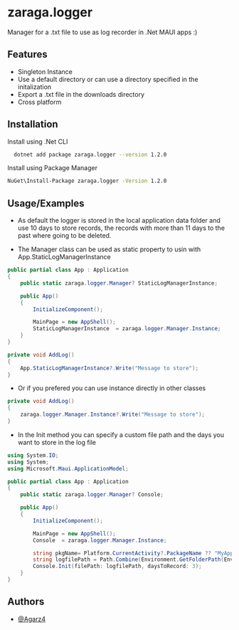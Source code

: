 
# zaraga.logger

Manager for a .txt file to use as log recorder in .Net MAUI apps :)




## Features

- Singleton Instance
- Use a default directory or can use a directory specified in the initalization
- Export a .txt file in the downloads directory
- Cross platform


## Installation

Install using .Net CLI

```bash
  dotnet add package zaraga.logger --version 1.2.0
```

Install using Package Manager
```bash
NuGet\Install-Package zaraga.logger -Version 1.2.0
```
## Usage/Examples
- As default the logger is stored in the local application data folder and use 10 days to store records, the records with more than 11 days to the past where going to be deleted. 

- The Manager class can be used as static property to usin with App.StaticLogManagerInstance
```c#
public partial class App : Application
{
	public static zaraga.logger.Manager? StaticLogManagerInstance;

	public App()
	{
		InitializeComponent();

		MainPage = new AppShell();
		StaticLogManagerInstance  = zaraga.logger.Manager.Instance;
	}
}
```

```c#
private void AddLog()
{
    App.StaticLogManagerInstance?.Write("Message to store");
}
```

- Or if you prefered you can use instance directly in other classes
```c#
private void AddLog()
{
    zaraga.logger.Manager.Instance?.Write("Message to store");
}
```

- In the Init method you can specify a custom file path and the days you want to store in the log file
```c#
using System.IO;
using System;
using Microsoft.Maui.ApplicationModel;

public partial class App : Application
{
	public static zaraga.logger.Manager? Console;

	public App()
	{
		InitializeComponent();

		MainPage = new AppShell();
		Console  = zaraga.logger.Manager.Instance;

		string pkgName= Platform.CurrentActivity?.PackageName ?? "MyAppName";
        string logfilePath = Path.Combine(Environment.GetFolderPath(Environment.SpecialFolder.LocalApplicationData), $"{pkgName}.txt");
        Console.Init(filePath: logfilePath, daysToRecord: 3);
	}
}
```


## Authors

- [@Agarz4](https://github.com/Agarz4)
